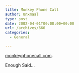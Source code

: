 ```yaml
---
title: Monkey Phone Call
author: Unxmaal
type: post
date: 2002-04-01T00:00:00+00:00
url: /archives/660
categories:
  - General

---
```

[monkeyphonecall.com][1].

Enough Said&#8230;

 [1]: http://www.monkeyphonecall.com